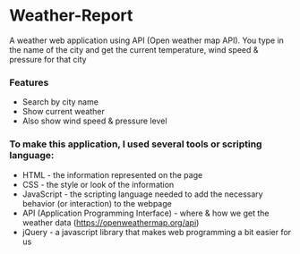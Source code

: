 # Weather-Report

A weather web application using API (Open weather map API). You type in the name of the city and get the current temperature, wind speed & pressure for that city

### Features
* Search by city name
* Show current weather
* Also show wind speed & pressure level

### To make this application, I used several tools or scripting language:
* HTML - the information represented on the page
* CSS - the style or look of the information
* JavaScript - the scripting language needed to add the necessary behavior (or interaction) to the webpage
* API (Application Programming Interface) - where & how we get the weather data (https://openweathermap.org/api)
* jQuery - a javascript library that makes web programming a bit easier for us
